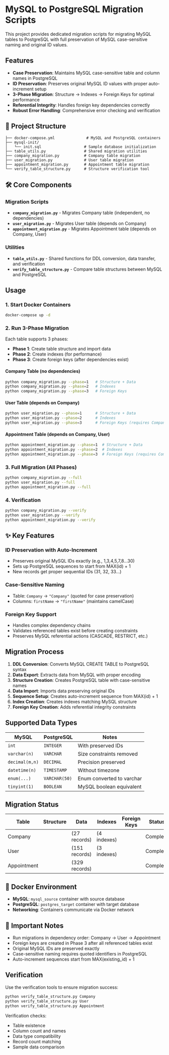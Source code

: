 # MySQL to PostgreSQL Migration Scripts

This project provides dedicated migration scripts for migrating MySQL tables to PostgreSQL with full preservation of MySQL case-sensitive naming and original ID values.

##  Features

- **Case Preservation**: Maintains MySQL case-sensitive table and column names in PostgreSQL
- **ID Preservation**: Preserves original MySQL ID values with proper auto-increment setup
- **3-Phase Migration**: Structure → Indexes → Foreign Keys for optimal performance
- **Referential Integrity**: Handles foreign key dependencies correctly
- **Robust Error Handling**: Comprehensive error checking and verification

## 📁 Project Structure

```
├── docker-compose.yml              # MySQL and PostgreSQL containers
├── mysql-init/
│   └── init.sql                   # Sample database initialization
├── table_utils.py                 # Shared migration utilities
├── company_migration.py           # Company table migration
├── user_migration.py              # User table migration  
├── appointment_migration.py       # Appointment table migration
└── verify_table_structure.py      # Structure verification tool
```

## 🛠️ Core Components

### Migration Scripts
- **`company_migration.py`** - Migrates Company table (independent, no dependencies)
- **`user_migration.py`** - Migrates User table (depends on Company)
- **`appointment_migration.py`** - Migrates Appointment table (depends on Company, User)

### Utilities
- **`table_utils.py`** - Shared functions for DDL conversion, data transfer, and verification
- **`verify_table_structure.py`** - Compare table structures between MySQL and PostgreSQL

##  Usage

### 1. Start Docker Containers
```bash
docker-compose up -d
```

### 2. Run 3-Phase Migration

Each table supports 3 phases:
- **Phase 1**: Create table structure and import data
- **Phase 2**: Create indexes (for performance)
- **Phase 3**: Create foreign keys (after dependencies exist)

#### Company Table (no dependencies)
```bash
python company_migration.py --phase=1   # Structure + Data
python company_migration.py --phase=2   # Indexes
python company_migration.py --phase=3   # Foreign Keys
```

#### User Table (depends on Company)
```bash
python user_migration.py --phase=1      # Structure + Data
python user_migration.py --phase=2      # Indexes
python user_migration.py --phase=3      # Foreign Keys (requires Company)
```

#### Appointment Table (depends on Company, User)
```bash
python appointment_migration.py --phase=1  # Structure + Data
python appointment_migration.py --phase=2  # Indexes
python appointment_migration.py --phase=3  # Foreign Keys (requires Company, User)
```

### 3. Full Migration (All Phases)
```bash
python company_migration.py --full
python user_migration.py --full
python appointment_migration.py --full
```

### 4. Verification
```bash
python company_migration.py --verify
python user_migration.py --verify
python appointment_migration.py --verify
```

## ✨ Key Features

### ID Preservation with Auto-Increment
- Preserves original MySQL IDs exactly (e.g., 1,3,4,5,7,8...30)
- Sets up PostgreSQL sequences to start from MAX(id) + 1
- New records get proper sequential IDs (31, 32, 33...)

### Case-Sensitive Naming
- Table: `Company` → `"Company"` (quoted for case preservation)
- Columns: `firstName` → `"firstName"` (maintains camelCase)

### Foreign Key Support
- Handles complex dependency chains
- Validates referenced tables exist before creating constraints
- Preserves MySQL referential actions (CASCADE, RESTRICT, etc.)

##  Migration Process

1. **DDL Conversion**: Converts MySQL CREATE TABLE to PostgreSQL syntax
2. **Data Export**: Extracts data from MySQL with proper encoding
3. **Structure Creation**: Creates PostgreSQL table with case-sensitive names
4. **Data Import**: Imports data preserving original IDs
5. **Sequence Setup**: Creates auto-increment sequence from MAX(id) + 1
6. **Index Creation**: Creates indexes matching MySQL structure
7. **Foreign Key Creation**: Adds referential integrity constraints

##  Supported Data Types

| MySQL | PostgreSQL | Notes |
|-------|------------|-------|
| `int` | `INTEGER` | With preserved IDs |
| `varchar(n)` | `VARCHAR` | Size constraints removed |
| `decimal(m,n)` | `DECIMAL` | Precision preserved |
| `datetime(n)` | `TIMESTAMP` | Without timezone |
| `enum(...)` | `VARCHAR(50)` | Enum converted to varchar |
| `tinyint(1)` | `BOOLEAN` | MySQL boolean equivalent |

##  Migration Status

| Table | Structure | Data | Indexes | Foreign Keys | Status |
|-------|-----------|------|---------|--------------|---------|
| Company |  |  (27 records) |  (4 indexes) |  | Complete |
| User |  |  (151 records) |  (3 indexes) |  | Complete |
| Appointment |  |  (329 records) |  |  | Complete |

## 🐳 Docker Environment

- **MySQL**: `mysql_source` container with source database
- **PostgreSQL**: `postgres_target` container with target database
- **Networking**: Containers communicate via Docker network

## 🚨 Important Notes

- Run migrations in dependency order: Company → User → Appointment
- Foreign keys are created in Phase 3 after all referenced tables exist
- Original MySQL IDs are preserved exactly
- Case-sensitive naming requires quoted identifiers in PostgreSQL
- Auto-increment sequences start from MAX(existing_id) + 1

##  Verification

Use the verification tools to ensure migration success:
```bash
python verify_table_structure.py Company
python verify_table_structure.py User
python verify_table_structure.py Appointment
```

Verification checks:
-  Table existence
-  Column count and names
-  Data type compatibility
-  Record count matching
-  Sample data comparison
